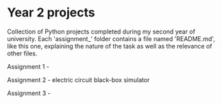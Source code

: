 # Year 2 projects
Collection of Python projects completed during my second year of university. Each 'assignment_' folder contains a file named 'README.md', like this one, explaining the nature of the task as well as the relevance of other files.

Assignment 1 - 

Assignment 2 - electric circuit black-box simulator

Assignment 3 - 
